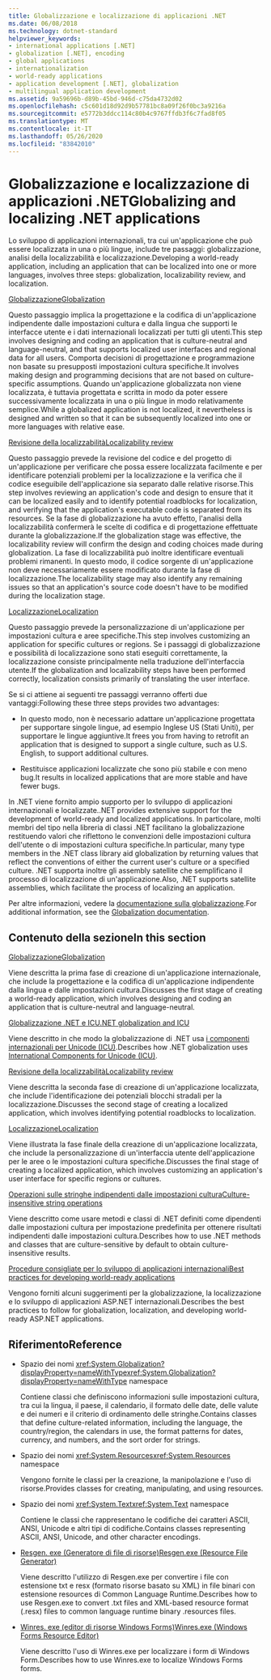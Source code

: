 ```yaml
---
title: Globalizzazione e localizzazione di applicazioni .NET
ms.date: 06/08/2018
ms.technology: dotnet-standard
helpviewer_keywords:
- international applications [.NET]
- globalization [.NET], encoding
- global applications
- internationalization
- world-ready applications
- application development [.NET], globalization
- multilingual application development
ms.assetid: 9a59696b-d89b-45bd-946d-c75da4732d02
ms.openlocfilehash: c5c601d18d92d9b57781bc8a09f26f0bc3a9216a
ms.sourcegitcommit: e5772b3ddcc114c80b4c9767ffdb3f6c7fad8f05
ms.translationtype: MT
ms.contentlocale: it-IT
ms.lasthandoff: 05/26/2020
ms.locfileid: "83842010"
---
```

# <a name="globalizing-and-localizing-net-applications"></a><span data-ttu-id="beaab-102">Globalizzazione e localizzazione di applicazioni .NET</span><span class="sxs-lookup"><span data-stu-id="beaab-102">Globalizing and localizing .NET applications</span></span>

<span data-ttu-id="beaab-103">Lo sviluppo di applicazioni internazionali, tra cui un'applicazione che può essere localizzata in una o più lingue, include tre passaggi: globalizzazione, analisi della localizzabilità e localizzazione.</span><span class="sxs-lookup"><span data-stu-id="beaab-103">Developing a world-ready application, including an application that can be localized into one or more languages, involves three steps: globalization, localizability review, and localization.</span></span>

[<span data-ttu-id="beaab-104">Globalizzazione</span><span class="sxs-lookup"><span data-stu-id="beaab-104">Globalization</span></span>](globalization.md)

<span data-ttu-id="beaab-105">Questo passaggio implica la progettazione e la codifica di un'applicazione indipendente dalle impostazioni cultura e dalla lingua che supporti le interfacce utente e i dati internazionali localizzati per tutti gli utenti.</span><span class="sxs-lookup"><span data-stu-id="beaab-105">This step involves designing and coding an application that is culture-neutral and language-neutral, and that supports localized user interfaces and regional data for all users.</span></span> <span data-ttu-id="beaab-106">Comporta decisioni di progettazione e programmazione non basate su presupposti impostazioni cultura specifiche.</span><span class="sxs-lookup"><span data-stu-id="beaab-106">It involves making design and programming decisions that are not based on culture-specific assumptions.</span></span> <span data-ttu-id="beaab-107">Quando un'applicazione globalizzata non viene localizzata, è tuttavia progettata e scritta in modo da poter essere successivamente localizzata in una o più lingue in modo relativamente semplice.</span><span class="sxs-lookup"><span data-stu-id="beaab-107">While a globalized application is not localized, it nevertheless is designed and written so that it can be subsequently localized into one or more languages with relative ease.</span></span>

[<span data-ttu-id="beaab-108">Revisione della localizzabilità</span><span class="sxs-lookup"><span data-stu-id="beaab-108">Localizability review</span></span>](localizability-review.md)

<span data-ttu-id="beaab-109">Questo passaggio prevede la revisione del codice e del progetto di un'applicazione per verificare che possa essere localizzata facilmente e per identificare potenziali problemi per la localizzazione e la verifica che il codice eseguibile dell'applicazione sia separato dalle relative risorse.</span><span class="sxs-lookup"><span data-stu-id="beaab-109">This step involves reviewing an application's code and design to ensure that it can be localized easily and to identify potential roadblocks for localization, and verifying that the application's executable code is separated from its resources.</span></span> <span data-ttu-id="beaab-110">Se la fase di globalizzazione ha avuto effetto, l'analisi della localizzabilità confermerà le scelte di codifica e di progettazione effettuate durante la globalizzazione.</span><span class="sxs-lookup"><span data-stu-id="beaab-110">If the globalization stage was effective, the localizability review will confirm the design and coding choices made during globalization.</span></span> <span data-ttu-id="beaab-111">La fase di localizzabilità può inoltre identificare eventuali problemi rimanenti. In questo modo, il codice sorgente di un'applicazione non deve necessariamente essere modificato durante la fase di localizzazione.</span><span class="sxs-lookup"><span data-stu-id="beaab-111">The localizability stage may also identify any remaining issues so that an application's source code doesn't have to be modified during the localization stage.</span></span>

[<span data-ttu-id="beaab-112">Localizzazione</span><span class="sxs-lookup"><span data-stu-id="beaab-112">Localization</span></span>](localization.md)

<span data-ttu-id="beaab-113">Questo passaggio prevede la personalizzazione di un'applicazione per impostazioni cultura e aree specifiche.</span><span class="sxs-lookup"><span data-stu-id="beaab-113">This step involves customizing an application for specific cultures or regions.</span></span> <span data-ttu-id="beaab-114">Se i passaggi di globalizzazione e possibilità di localizzazione sono stati eseguiti correttamente, la localizzazione consiste principalmente nella traduzione dell'interfaccia utente.</span><span class="sxs-lookup"><span data-stu-id="beaab-114">If the globalization and localizability steps have been performed correctly, localization consists primarily of translating the user interface.</span></span>

<span data-ttu-id="beaab-115">Se si ci attiene ai seguenti tre passaggi verranno offerti due vantaggi:</span><span class="sxs-lookup"><span data-stu-id="beaab-115">Following these three steps provides two advantages:</span></span>

- <span data-ttu-id="beaab-116">In questo modo, non è necessario adattare un'applicazione progettata per supportare singole lingue, ad esempio Inglese US (Stati Uniti), per supportare le lingue aggiuntive.</span><span class="sxs-lookup"><span data-stu-id="beaab-116">It frees you from having to retrofit an application that is designed to support a single culture, such as U.S. English, to support additional cultures.</span></span>

- <span data-ttu-id="beaab-117">Restituisce applicazioni localizzate che sono più stabile e con meno bug.</span><span class="sxs-lookup"><span data-stu-id="beaab-117">It results in localized applications that are more stable and have fewer bugs.</span></span>

<span data-ttu-id="beaab-118">In .NET viene fornito ampio supporto per lo sviluppo di applicazioni internazionali e localizzate.</span><span class="sxs-lookup"><span data-stu-id="beaab-118">.NET provides extensive support for the development of world-ready and localized applications.</span></span> <span data-ttu-id="beaab-119">In particolare, molti membri del tipo nella libreria di classi .NET facilitano la globalizzazione restituendo valori che riflettono le convenzioni delle impostazioni cultura dell'utente o di impostazioni cultura specifiche.</span><span class="sxs-lookup"><span data-stu-id="beaab-119">In particular, many type members in the .NET class library aid globalization by returning values that reflect the conventions of either the current user's culture or a specified culture.</span></span> <span data-ttu-id="beaab-120">.NET supporta inoltre gli assembly satellite che semplificano il processo di localizzazione di un'applicazione.</span><span class="sxs-lookup"><span data-stu-id="beaab-120">Also, .NET supports satellite assemblies, which facilitate the process of localizing an application.</span></span>

<span data-ttu-id="beaab-121">Per altre informazioni, vedere la [documentazione sulla globalizzazione](/globalization/).</span><span class="sxs-lookup"><span data-stu-id="beaab-121">For additional information, see the [Globalization documentation](/globalization/).</span></span>

## <a name="in-this-section"></a><span data-ttu-id="beaab-122">Contenuto della sezione</span><span class="sxs-lookup"><span data-stu-id="beaab-122">In this section</span></span>

[<span data-ttu-id="beaab-123">Globalizzazione</span><span class="sxs-lookup"><span data-stu-id="beaab-123">Globalization</span></span>](globalization.md)

<span data-ttu-id="beaab-124">Viene descritta la prima fase di creazione di un'applicazione internazionale, che include la progettazione e la codifica di un'applicazione indipendente dalla lingua e dalle impostazioni cultura.</span><span class="sxs-lookup"><span data-stu-id="beaab-124">Discusses the first stage of creating a world-ready application, which involves designing and coding an application that is culture-neutral and language-neutral.</span></span>

[<span data-ttu-id="beaab-125">Globalizzazione .NET e ICU</span><span class="sxs-lookup"><span data-stu-id="beaab-125">.NET globalization and ICU</span></span>](globalization-icu.md)

<span data-ttu-id="beaab-126">Viene descritto in che modo la globalizzazione di .NET usa [i componenti internazionali per Unicode (ICU)](http://site.icu-project.org/home).</span><span class="sxs-lookup"><span data-stu-id="beaab-126">Describes how .NET globalization uses [International Components for Unicode (ICU)](http://site.icu-project.org/home).</span></span>

[<span data-ttu-id="beaab-127">Revisione della localizzabilità</span><span class="sxs-lookup"><span data-stu-id="beaab-127">Localizability review</span></span>](localizability-review.md)

<span data-ttu-id="beaab-128">Viene descritta la seconda fase di creazione di un'applicazione localizzata, che include l'identificazione dei potenziali blocchi stradali per la localizzazione.</span><span class="sxs-lookup"><span data-stu-id="beaab-128">Discusses the second stage of creating a localized application, which involves identifying potential roadblocks to localization.</span></span>

[<span data-ttu-id="beaab-129">Localizzazione</span><span class="sxs-lookup"><span data-stu-id="beaab-129">Localization</span></span>](localization.md)

<span data-ttu-id="beaab-130">Viene illustrata la fase finale della creazione di un'applicazione localizzata, che include la personalizzazione di un'interfaccia utente dell'applicazione per le aree o le impostazioni cultura specifiche.</span><span class="sxs-lookup"><span data-stu-id="beaab-130">Discusses the final stage of creating a localized application, which involves customizing an application's user interface for specific regions or cultures.</span></span>

[<span data-ttu-id="beaab-131">Operazioni sulle stringhe indipendenti dalle impostazioni cultura</span><span class="sxs-lookup"><span data-stu-id="beaab-131">Culture-insensitive string operations</span></span>](culture-insensitive-string-operations.md)

<span data-ttu-id="beaab-132">Viene descritto come usare metodi e classi di .NET definiti come dipendenti dalle impostazioni cultura per impostazione predefinita per ottenere risultati indipendenti dalle impostazioni cultura.</span><span class="sxs-lookup"><span data-stu-id="beaab-132">Describes how to use .NET methods and classes that are culture-sensitive by default to obtain culture-insensitive results.</span></span>

[<span data-ttu-id="beaab-133">Procedure consigliate per lo sviluppo di applicazioni internazionali</span><span class="sxs-lookup"><span data-stu-id="beaab-133">Best practices for developing world-ready applications</span></span>](best-practices-for-developing-world-ready-apps.md)

<span data-ttu-id="beaab-134">Vengono forniti alcuni suggerimenti per la globalizzazione, la localizzazione e lo sviluppo di applicazioni ASP.NET internazionali.</span><span class="sxs-lookup"><span data-stu-id="beaab-134">Describes the best practices to follow for globalization, localization, and developing world-ready ASP.NET applications.</span></span>

## <a name="reference"></a><span data-ttu-id="beaab-135">Riferimento</span><span class="sxs-lookup"><span data-stu-id="beaab-135">Reference</span></span>

- <span data-ttu-id="beaab-136">Spazio dei nomi <xref:System.Globalization?displayProperty=nameWithType></span><span class="sxs-lookup"><span data-stu-id="beaab-136"><xref:System.Globalization?displayProperty=nameWithType> namespace</span></span>

   <span data-ttu-id="beaab-137">Contiene classi che definiscono informazioni sulle impostazioni cultura, tra cui la lingua, il paese, il calendario, il formato delle date, delle valute e dei numeri e il criterio di ordinamento delle stringhe.</span><span class="sxs-lookup"><span data-stu-id="beaab-137">Contains classes that define culture-related information, including the language, the country/region, the calendars in use, the format patterns for dates, currency, and numbers, and the sort order for strings.</span></span>

- <span data-ttu-id="beaab-138">Spazio dei nomi <xref:System.Resources></span><span class="sxs-lookup"><span data-stu-id="beaab-138"><xref:System.Resources> namespace</span></span>

   <span data-ttu-id="beaab-139">Vengono fornite le classi per la creazione, la manipolazione e l'uso di risorse.</span><span class="sxs-lookup"><span data-stu-id="beaab-139">Provides classes for creating, manipulating, and using resources.</span></span>

- <span data-ttu-id="beaab-140">Spazio dei nomi <xref:System.Text></span><span class="sxs-lookup"><span data-stu-id="beaab-140"><xref:System.Text> namespace</span></span>

   <span data-ttu-id="beaab-141">Contiene le classi che rappresentano le codifiche dei caratteri ASCII, ANSI, Unicode e altri tipi di codifiche.</span><span class="sxs-lookup"><span data-stu-id="beaab-141">Contains classes representing ASCII, ANSI, Unicode, and other character encodings.</span></span>

- [<span data-ttu-id="beaab-142">Resgen. exe (Generatore di file di risorse)</span><span class="sxs-lookup"><span data-stu-id="beaab-142">Resgen.exe (Resource File Generator)</span></span>](../../../docs/framework/tools/resgen-exe-resource-file-generator.md)

   <span data-ttu-id="beaab-143">Viene descritto l'utilizzo di Resgen.exe per convertire i file con estensione txt e resx (formato risorse basato su XML) in file binari con estensione resources di Common Language Runtime.</span><span class="sxs-lookup"><span data-stu-id="beaab-143">Describes how to use Resgen.exe to convert .txt files and XML-based resource format (.resx) files to common language runtime binary .resources files.</span></span>

- [<span data-ttu-id="beaab-144">Winres. exe (editor di risorse Windows Forms)</span><span class="sxs-lookup"><span data-stu-id="beaab-144">Winres.exe (Windows Forms Resource Editor)</span></span>](../../../docs/framework/tools/winres-exe-windows-forms-resource-editor.md)

   <span data-ttu-id="beaab-145">Viene descritto l'uso di Winres.exe per localizzare i form di Windows Form.</span><span class="sxs-lookup"><span data-stu-id="beaab-145">Describes how to use Winres.exe to localize Windows Forms forms.</span></span>
